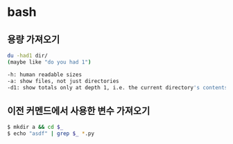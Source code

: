 # bash


## 용량 가져오기
```bash
du -had1 dir/
(maybe like "do you had 1")

-h: human readable sizes
-a: show files, not just directories
-d1: show totals only at depth 1, i.e. the current directory's contents
```

## 이전 커멘드에서 사용한 변수 가져오기
```bash
$ mkdir a && cd $_
$ echo "asdf" | grep $_ *.py
```

